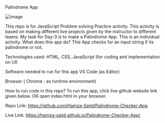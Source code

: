 Palindrome App

![image](https://user-images.githubusercontent.com/20709155/124073602-9dd82780-da5b-11eb-9070-38d5992474f0.png)


This repo is for JavaScript Problem solving Practice activity.
This activity is based on making different live projects given by the instructor to different teams.
My task for Day-3 is to make a Palindrome App.
This is an individual activity.
What does this app do?
This App checks for an input string if its palindrome or not.

Technologies used:
HTML, CSS, JavaScript (for coding and implementation on UI)

Software needed to run for this app
VS Code (as Editor)

Browser ( Chrome : as runtime environment)

How to run code in this repo?
To run this app, click live github website link given below. OR
open index.html in your browser.

Repo Link: https://github.com/Hamza-Sajid/Palindrome-Checker-App

Live Link: https://hamza-sajid.github.io/Palindrome-Checker-App/
